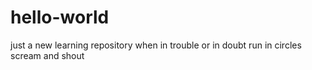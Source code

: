 # hello-world
just a new learning repository
when in trouble
or in doubt
run in circles
scream and shout
